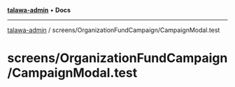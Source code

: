 [**talawa-admin**](../../../README.md) • **Docs**

***

[talawa-admin](../../../modules.md) / screens/OrganizationFundCampaign/CampaignModal.test

# screens/OrganizationFundCampaign/CampaignModal.test
